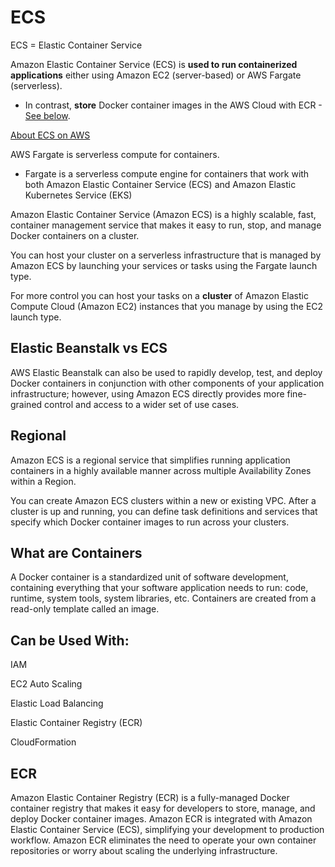 # ECS

ECS = Elastic Container Service

Amazon Elastic Container Service (ECS) is **used to run containerized applications** either using Amazon EC2 (server-based) or AWS Fargate (serverless).

* In contrast, **store** Docker container images in the AWS Cloud with ECR - [See below](#ECR).

[About ECS on AWS](https://aws.amazon.com/ecs/)

AWS Fargate is serverless compute for containers.

* Fargate is a serverless compute engine for containers that work with both Amazon Elastic Container Service (ECS) and Amazon Elastic Kubernetes Service (EKS)

Amazon Elastic Container Service (Amazon ECS) is a highly scalable, fast, container management service that makes it easy to run, stop, and manage Docker containers on a cluster.

You can host your cluster on a serverless infrastructure that is managed by Amazon ECS by launching your services or tasks using the Fargate launch type. 

For more control you can host your tasks on a **cluster** of Amazon Elastic Compute Cloud (Amazon EC2) instances that you manage by using the EC2 launch type.

## Elastic Beanstalk vs ECS

AWS Elastic Beanstalk can also be used to rapidly develop, test, and deploy Docker containers in conjunction with other components of your application infrastructure; however, using Amazon ECS directly provides more fine-grained control and access to a wider set of use cases.

## Regional

Amazon ECS is a regional service that simplifies running application containers in a highly available manner across multiple Availability Zones within a Region. 

You can create Amazon ECS clusters within a new or existing VPC. After a cluster is up and running, you can define task definitions and services that specify which Docker container images to run across your clusters.

## What are Containers

A Docker container is a standardized unit of software development, containing everything that your software application needs to run: code, runtime, system tools, system libraries, etc. Containers are created from a read-only template called an image.

## Can be Used With:

IAM

EC2 Auto Scaling

Elastic Load Balancing

Elastic Container Registry (ECR)

CloudFormation

## ECR

Amazon Elastic Container Registry (ECR) is a fully-managed Docker container registry that makes it easy for developers to store, manage, and deploy Docker container images. Amazon ECR is integrated with Amazon Elastic Container Service (ECS), simplifying your development to production workflow. Amazon ECR eliminates the need to operate your own container repositories or worry about scaling the underlying infrastructure.